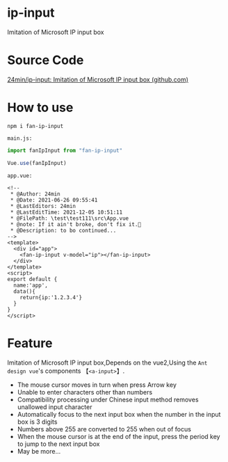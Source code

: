 # ip-input

Imitation of Microsoft IP input box

# Source Code

[24min/ip-input: Imitation of Microsoft IP input box (github.com)](https://github.com/24min/ip-input)

# How to use

```
npm i fan-ip-input
```

`main.js:`

```js
import fanIpInput from "fan-ip-input"

Vue.use(fanIpInput)
```

`app.vue:`

```vue
<!--
 * @Author: 24min
 * @Date: 2021-06-26 09:55:41
 * @LastEditors: 24min
 * @LastEditTime: 2021-12-05 10:51:11
 * @FilePath: \test\test111\src\App.vue
 * @note: If it ain't broke, don't fix it.🍤
 * @Description: to bo continued...
-->
<template>
  <div id="app">
    <fan-ip-input v-model="ip"></fan-ip-input>
  </div>
</template>
<script>
export default {
  name:'app',
  data(){
    return{ip:'1.2.3.4'}
  }
}
</script>

```

# Feature

Imitation of Microsoft IP input box,Depends on the vue2,Using the `Ant design vue`'s components 【`<a-input>`】.

* The mouse cursor moves in turn when press Arrow key
* Unable to enter characters other than numbers
* Compatibility processing under Chinese input method removes unallowed input character
* Automatically focus to the next input box when the number in the input box is 3 digits
* Numbers above 255 are converted to 255 when out of focus
* When the mouse cursor is at the end of the input, press the period key to jump to the next input box
* May be more...
